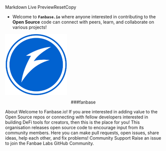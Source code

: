 Markdown Live PreviewResetCopy

+ Welcome to **`Fanbase.io`** where anyone interested in contributing to the **Open Source** code can connect with peers, learn, and collaborate on various projects!

<img src="https://github.com/FanbaseLabs/.github/blob/main/profile/resource/logo.png?raw=true" alt="fanbase" width="200" align="center">
<p align="center"> ###fanbase </p>

About
Welcome to Fanbase.io! If you aree interested in adding value to the Open Source repos or connecting with fellow developers interested in building DeFi tools for creators, then this is the place for you!
This organisation releases open source code to encourage input from its community members.
Here you can make pull requests, open issues, share ideas, help each other, and fix problems!
Community Support
Raise an issue to join the Fanbae Labs GitHub Community.
